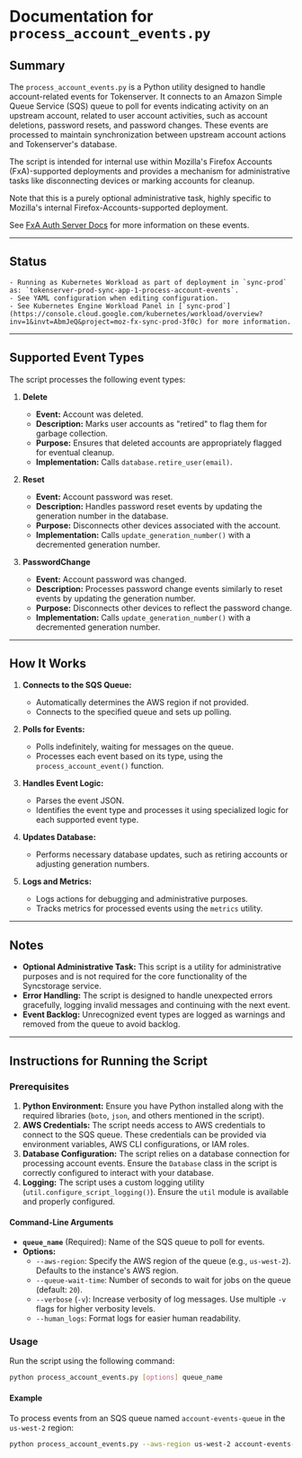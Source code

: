 # Documentation for `process_account_events.py`

## Summary

The `process_account_events.py` is a Python utility designed to handle account-related events for Tokenserver. It connects to an Amazon Simple Queue Service (SQS) queue to poll for events indicating activity on an upstream account, related to user account activities, such as account deletions, password resets, and password changes. These events are processed to maintain synchronization between upstream account actions and Tokenserver's database.

The script is intended for internal use within Mozilla's Firefox Accounts (FxA)-supported deployments and provides a mechanism for administrative tasks like disconnecting devices or marking accounts for cleanup.

Note that this is a purely optional administrative task, highly specific to
Mozilla's internal Firefox-Accounts-supported deployment.

See [FxA Auth Server Docs](https://github.com/mozilla/fxa-auth-server/blob/master/docs/service_notifications.md) for more information on these events.

---

## Status
    - Running as Kubernetes Workload as part of deployment in `sync-prod` as: `tokenserver-prod-sync-app-1-process-account-events`.
    - See YAML configuration when editing configuration.
    - See Kubernetes Engine Workload Panel in [`sync-prod`](https://console.cloud.google.com/kubernetes/workload/overview?inv=1&invt=AbmJeQ&project=moz-fx-sync-prod-3f0c) for more information. 

---

## Supported Event Types

The script processes the following event types:

1. **Delete**  
   - **Event:** Account was deleted.
   - **Description:** Marks user accounts as "retired" to flag them for garbage collection.  
   - **Purpose:** Ensures that deleted accounts are appropriately flagged for eventual cleanup.  
   - **Implementation:** Calls `database.retire_user(email)`.

2. **Reset**  
   - **Event:** Account password was reset.
   - **Description:** Handles password reset events by updating the generation number in the database.  
   - **Purpose:** Disconnects other devices associated with the account.  
   - **Implementation:** Calls `update_generation_number()` with a decremented generation number.

3. **PasswordChange**  
   - **Event:** Account password was changed.
   - **Description:** Processes password change events similarly to reset events by updating the generation number.  
   - **Purpose:** Disconnects other devices to reflect the password change.  
   - **Implementation:** Calls `update_generation_number()` with a decremented generation number.

---

## How It Works

1. **Connects to the SQS Queue:** 
   - Automatically determines the AWS region if not provided.
   - Connects to the specified queue and sets up polling.

2. **Polls for Events:** 
   - Polls indefinitely, waiting for messages on the queue.
   - Processes each event based on its type, using the `process_account_event()` function.

3. **Handles Event Logic:** 
   - Parses the event JSON.
   - Identifies the event type and processes it using specialized logic for each supported event type.

4. **Updates Database:** 
   - Performs necessary database updates, such as retiring accounts or adjusting generation numbers.

5. **Logs and Metrics:** 
   - Logs actions for debugging and administrative purposes.
   - Tracks metrics for processed events using the `metrics` utility.

---

## Notes

- **Optional Administrative Task:** This script is a utility for administrative purposes and is not required for the core functionality of the Syncstorage service.
- **Error Handling:** The script is designed to handle unexpected errors gracefully, logging invalid messages and continuing with the next event.
- **Event Backlog:** Unrecognized event types are logged as warnings and removed from the queue to avoid backlog.

---

## Instructions for Running the Script

### Prerequisites

1. **Python Environment:** Ensure you have Python installed along with the required libraries (`boto`, `json`, and others mentioned in the script).  
2. **AWS Credentials:** The script needs access to AWS credentials to connect to the SQS queue. These credentials can be provided via environment variables, AWS CLI configurations, or IAM roles.  
3. **Database Configuration:** The script relies on a database connection for processing account events. Ensure the `Database` class in the script is correctly configured to interact with your database.  
4. **Logging:** The script uses a custom logging utility (`util.configure_script_logging()`). Ensure the `util` module is available and properly configured.

#### Command-Line Arguments
- **`queue_name`** (Required): Name of the SQS queue to poll for events.
- **Options:**
  - `--aws-region`: Specify the AWS region of the queue (e.g., `us-west-2`). Defaults to the instance's AWS region.
  - `--queue-wait-time`: Number of seconds to wait for jobs on the queue (default: `20`).
  - `--verbose` (`-v`): Increase verbosity of log messages. Use multiple `-v` flags for higher verbosity levels.
  - `--human_logs`: Format logs for easier human readability.

### Usage

Run the script using the following command:

```bash
python process_account_events.py [options] queue_name
```

#### Example

To process events from an SQS queue named `account-events-queue` in the `us-west-2` region:

```bash
python process_account_events.py --aws-region us-west-2 account-events-queue
```